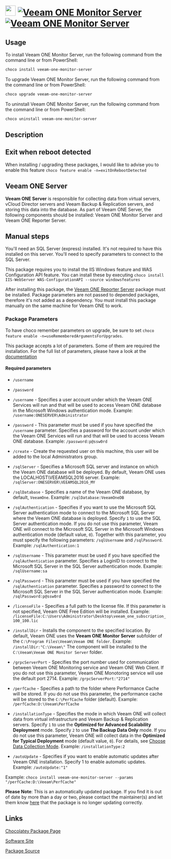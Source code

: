 ﻿# <img src="https://cdn.jsdelivr.net/gh/mkevenaar/chocolatey-packages@389832e99573a88fd092dd63dc75280ee55b7ff4/icons/veeam-one-monitor-server.png" width="32" height="32"/> [![Veeam ONE Monitor Server](https://img.shields.io/chocolatey/v/veeam-one-monitor-server.svg?label=Veeam+ONE+Monitor+Server)](https://community.chocolatey.org/packages/veeam-one-monitor-server) [![Veeam ONE Monitor Server](https://img.shields.io/chocolatey/dt/veeam-one-monitor-server.svg)](https://community.chocolatey.org/packages/veeam-one-monitor-server)

## Usage

To install Veeam ONE Monitor Server, run the following command from the command line or from PowerShell:

```powershell
choco install veeam-one-monitor-server
```

To upgrade Veeam ONE Monitor Server, run the following command from the command line or from PowerShell:

```powershell
choco upgrade veeam-one-monitor-server
```

To uninstall Veeam ONE Monitor Server, run the following command from the command line or from PowerShell:

```powershell
choco uninstall veeam-one-monitor-server
```

## Description

## Exit when reboot detected

When installing / upgrading these packages, I would like to advise you to enable this feature `choco feature enable -n=exitOnRebootDetected`

## Veeam ONE Server

**Veeam ONE Server** is responsible for collecting data from virtual servers, vCloud Director servers and Veeam Backup & Replication servers, and storing this data into the database. As part of Veeam ONE Server, the following components should be installed: Veeam ONE Monitor Server and Veeam ONE Reporter Server.

## Manual steps

You'll need an SQL Server (express) installed. It's not required to have this installed on this server. You'll need to specify parameters to connect to the SQL Server.

This package requires you to install the IIS Windows feature and WAS Configuration API feature. You can install these by executing `choco install IIS-WebServer WAS-ConfigurationAPI --source windowsfeatures`

After installing this package, the [Veeam ONE Reporter Server](https://community.chocolatey.org/packages/veeam-one-reporter-server) package must be installed. Package parameters are not passed to depended packages, therefore it's not added as a dependency. You must install this package manually on the same machine for Veeam ONE to work.

### Package Parameters

To have choco remember parameters on upgrade, be sure to set `choco feature enable -n=useRememberedArgumentsForUpgrades`.

This package accepts a lot of parameters. Some of them are required the installation. For the full list of parameters, please have a look at the [documentation](https://github.com/mkevenaar/chocolatey-packages/blob/master/automatic/veeam-one-monitor-server/PARAMETERS.md)

#### Required parameters

* `/username`
* `/password`

* `/username` - Specifies a user account under which the Veeam ONE Services will run and that will be used to access Veeam ONE database in the Microsoft Windows authentication mode. Example: `/username:ONESERVER\Administrator`
* `/password` - This parameter must be used if you have specified the `/username` parameter. Specifies a password for the account under which the Veeam ONE Services will run and that will be used to access Veeam ONE database. Example: `/password:p@ssw0rd`
* `/create` - Create the requested user on this machine, this user will be added to the local Administrators group.
* `/sqlServer` - Specifies a Microsoft SQL server and instance on which the Veeam ONE database will be deployed. By default, Veeam ONE uses the LOCALHOST\VEEAMSQL2016 server. Example: `/sqlServer:ONESERVER\VEEAMSQL2016_MY`
* `/sqlDatabase` - Specifies a name of the Veeam ONE database, by default, `VeeamOne`. Example: `/sqlDatabase:VeeamOneDB`
* `/sqlAuthentication` - Specifies if you want to use the Microsoft SQL Server authentication mode to connect to the Microsoft SQL Server where the Veeam ONE database is deployed. Specify `1` to use the SQL Server authentication mode. If you do not use this parameter, Veeam ONE will connect to the Microsoft SQL Server in the Microsoft Windows authentication mode (default value, `0`). Together with this parameter, you must specify the following parameters: `/sqlUsername` and `/sqlPassword`. Example: `/sqlAuthentication:1`
* `/sqlUsername` - This parameter must be used if you have specified the `/sqlAuthentication` parameter. Specifies a LoginID to connect to the Microsoft SQL Server in the SQL Server authentication mode. Example: `/sqlUsername:sa`
* `/sqlPassword` - This parameter must be used if you have specified the `/sqlAuthentication` parameter. Specifies a password to connect to the Microsoft SQL Server in the SQL Server authentication mode. Example: `/sqlPassword:p@ssw0rd`
* `/licenseFile` - Specifies a full path to the license file. If this parameter is not specified, Veeam ONE Free Edition will be installed. Example: `/licenseFile:C:\Users\Administrator\Desktop\veeam_one_subscription_100_100.lic`
* `/installDir` - Installs the component to the specified location. By default, Veeam ONE uses the **Veeam ONE Monitor Server** subfolder of the `C:\Program Files\Veeam\Veeam ONE folder`. Example: `/installDir:"C:\Veeam\"` The component will be installed to the `C:\Veeam\Veeam ONE Monitor Server` folder.
* `/grpcServerPort` - Specifies the port number used for communication between Veeam ONE Monitoring service and Veeam ONE Web Client. If you do not use this parameter, Veeam ONE Monotoring service will use the default port 2714. Example: `/grpcServerPort:"2714"`
* `/perfCache` - Specifies a path to the folder where Performance Cache will be stored. If you do not use this parameter, the performance cache will be stored to the `C:\PerfCache` folder (default). Example: `/perfCache:D:\Veeam\PerfCache`
* `/installationType` - Specifies the mode in which Veeam ONE will collect data from virtual infrastructure and Veeam Backup & Replication servers. Specify `1` to use the **Optimized for Advanced Scalability Deployment** mode. Specify `2` to use **The Backup Data Only** mode. If you do not use this parameter, Veeam ONE will collect data in the **Optimized for Typical Deployment** mode (default value, `0`). For details, see [Choose Data Collection Mode](https://helpcenter.veeam.com/docs/one/deployment/typical_choose_collection_mode.html). Example: `/installationType:2`
* `/autoUpdate` - Specifies if you want to enable automatic updates after Veeam ONE installation. Specify 1 to enable automatic updates. Example: `/autoUpdate:"1"`

Example: `choco install veeam-one-monitor-server --params "/perfCache:D:\Veeam\PerfCache"`

**Please Note**: This is an automatically updated package. If you find it is
out of date by more than a day or two, please contact the maintainer(s) and
let them know [here](https://github.com/mkevenaar/chocolatey-packages/issues) that the package is no longer updating correctly.


## Links

[Chocolatey Package Page](https://community.chocolatey.org/packages/veeam-one-monitor-server)

[Software Site](http://www.veeam.com/)

[Package Source](https://github.com/mkevenaar/chocolatey-packages/tree/master/automatic/veeam-one-monitor-server)

